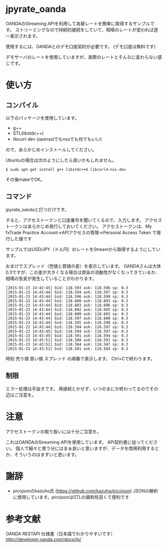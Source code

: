 jpyrate_oanda
=======

OANDAのStreaming APIを利用して為替レートを簡単に取得するサンプルです。
ストリーミングなので持続的接続をしていて、相場のレートが変われば逐一表示されます。

使用するには、OANDAとのデモ口座契約が必要です。
(デモ口座は無料です)

デモサーバのレートを使用していますが、実際のレートとそんなに変わらない感じです。


使い方
===============

コンパイル
--------

以下のパッケージを使用しています。
* g++
* STL(libstdc++)
* libcurl-dev (opensslでもnssでも何でもいい)

ので、あらかじめインストールしてください。

Ubuntuの場合は次のようにしたら良いかもしれません。
````
$ sudo apt-get install g++ libstdc++6 libcurl4-nss-dev
````

その後makeでOK。

コマンド
--------
jpyrate_oandaと打つだけです。

すると、アクセストークンと口座番号を聞いてくるので、入力します。
アクセストークンはあらかじめ発行しておいてください。
アクセストークンは、My fxTrade Practice Account→APIアクセスの管理→Personal Access Token で発行した値です

サンプルではUSD/JPY（ドル円）のレートをStreamから取得するようにしています。

おまけでスプレッド（売値と買値の差）を表示しています。
OANDAさんは大体0.3ですが、この差が大きくなる場合は資金の流動性がなくなってきているか、相場の急変が発生していることがわかります。
````
[2015-01-23 14:42:45] bid: 118.593 ask: 118.596 sp: 0.3
[2015-01-23 14:43:44] bid: 118.594 ask: 118.597 sp: 0.3
[2015-01-23 14:43:44] bid: 118.596 ask: 118.599 sp: 0.3
[2015-01-23 14:43:44] bid: 118.600 ask: 118.603 sp: 0.3
[2015-01-23 14:43:44] bid: 118.603 ask: 118.606 sp: 0.3
[2015-01-23 14:43:44] bid: 118.602 ask: 118.605 sp: 0.3
[2015-01-23 14:43:44] bid: 118.600 ask: 118.603 sp: 0.3
[2015-01-23 14:43:44] bid: 118.597 ask: 118.600 sp: 0.3
[2015-01-23 14:43:44] bid: 118.595 ask: 118.598 sp: 0.3
[2015-01-23 14:43:44] bid: 118.594 ask: 118.597 sp: 0.3
[2015-01-23 14:43:45] bid: 118.594 ask: 118.597 sp: 0.3
[2015-01-23 14:43:45] bid: 118.591 ask: 118.594 sp: 0.3
[2015-01-23 14:43:51] bid: 118.588 ask: 118.591 sp: 0.3
[2015-01-23 14:43:51] bid: 118.584 ask: 118.587 sp: 0.3
[2015-01-23 14:43:51] bid: 118.581 ask: 118.584 sp: 0.3
````
時刻 売り値 買い値 スプレッド の順番で表示します。
Ctrl+Cで終わります。


制限
--------
エラー処理は手抜きです。
再接続とかせず、いつのまにか終わってるのでその辺はご注意を。


注意
===============
アクセストークンの取り扱いには十分ご注意を。

これはOANDAのStreaming APIを使用しています。
API契約書に従ってください。
個人で細々と使う分にはまぁ良いと思いますが、データを商用利用するとか、そういうのはまずいと思います。


謝辞
===============
* picojsonのkazuho氏 (https://github.com/kazuho/picojson)
JSONの解析に使用しています。picojsonはSTLの親和性高くて便利です


参考文献
===============

OANDA RESTAPI 仕様書（日本語でわかりやすいです）
http://developer.oanda.com/docs/jp/

